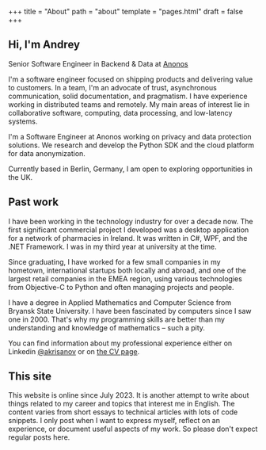 +++
title = "About"
path = "about"
template = "pages.html"
draft = false
+++


## Hi, I'm Andrey

Senior Software Engineer in Backend & Data at [Anonos](https://www.anonos.com/)

I'm a software engineer focused on shipping products and delivering value to customers.
In a team, I'm an advocate of trust, asynchronous communication, solid documentation, and pragmatism.
I have experience working in distributed teams and remotely. My main areas of interest lie in
collaborative software, computing, data processing, and low-latency systems.

I'm a Software Engineer at Anonos working on privacy and data protection solutions.
We research and develop the Python SDK and the cloud platform for data anonymization.

Currently based in Berlin, Germany, I am open to exploring opportunities in the UK.

## Past work

I have been working in the technology industry for over a decade now. The first significant
commercial project I developed was a desktop application for a network of pharmacies in Ireland.
It was written in C#, WPF, and the .NET Framework. I was in my third year at university at the time.

Since graduating, I have worked for a few small companies in my hometown, international startups
both locally and abroad, and one of the largest retail companies in the EMEA region, using various
technologies from Objective-C to Python and often managing projects and people.

I have a degree in Applied Mathematics and Computer Science from Bryansk State University.
I have been fascinated by computers since I saw one in 2000. That's why my programming skills are
better than my understanding and knowledge of mathematics – such a pity.

You can find information about my professional experience either on
Linkedin [@akrisanov](http://linkedin.com/in/akrisanov/) or on [the CV page](/resume/).

## This site

This website is online since July 2023. It is another attempt to write about things related to my
career and topics that interest me in English. The content varies from short essays to technical
articles with lots of code snippets. I only post when I want to express myself, reflect on
an experience, or document useful aspects of my work. So please don't expect regular posts here.
